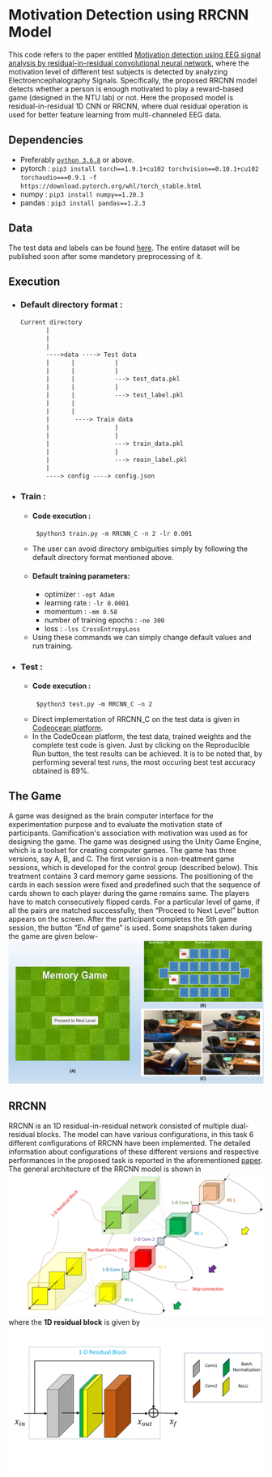 # Motivation Detection using RRCNN Model
This code refers to the paper entitled [Motivation detection using EEG signal analysis by residual-in-residual convolutional neural network](https://www.sciencedirect.com/science/article/pii/S0957417421009544 "link to the paper"), where the motivation level of different test subjects is detected by analyzing Electroencephalography Signals. Specifically, the proposed RRCNN model detects whether a person is enough motivated to play a reward-based game (designed in the NTU lab) or not. Here the proposed model is residual-in-residual 1D CNN or RRCNN, where dual residual operation is used for better feature learning from multi-channeled EEG data. 

## Dependencies
- Preferably [`python 3.6.8`](https://www.python.org/downloads/release/python-368/) or above.
- pytorch : `pip3 install torch==1.9.1+cu102 torchvision==0.10.1+cu102 torchaudio===0.9.1 -f https://download.pytorch.org/whl/torch_stable.html`
- numpy : `pip3 install numpy==1.20.3`
- pandas : `pip3 install pandas==1.2.3`

## Data
The test data and labels can be found [here](https://codeocean.com/capsule/0422935/tree). The entire dataset will be published soon after some mandetory preprocessing of it.

## Execution
- ### Default directory format : 
      Current directory 
             |
             |
             |
             ---->data ----> Test data 
             |      |           |
             |      |           |
             |      |           ---> test_data.pkl
             |      |           |
             |      |           ---> test_label.pkl
             |      |
             |      |
             |       ----> Train data
             |                  |
             |                  |
             |                  ---> train_data.pkl
             |                  |
             |                  ---> reain_label.pkl
             |
             ----> config ----> config.json
- ### Train : 
  - #### Code execution : 
         $python3 train.py -m RRCNN_C -n 2 -lr 0.001
  - The user can avoid directory ambiguities simply by following the default directory format mentioned above. 
  - #### Default training parameters:
      - optimizer : `-opt Adam`
      - learning rate : `-lr 0.0001`
      - momentum : `-mm 0.58`
      - number of training epochs : `-ne 300`
      - loss : `-lss CrossEntropyLoss`
  - Using these commands we can simply change default values and run training. 
- ### Test :                      
  - #### Code execution : 
         $python3 test.py -m RRCNN_C -n 2
  - Direct implementation of RRCNN_C on the test data is given in [Codeocean platform](https://codeocean.com/capsule/0422935/tree). 
  - In the CodeOcean platform, the test data, trained weights and the complete test code is given. Just by clicking on the Reproducible Run button, the test results can be achieved. It is to be noted that, by performing several test runs, the most occuring best test accuracy obtained is 89%.  
## The Game
A game was designed as the brain computer interface for the experimentation purpose and to evaluate the motivation state of participants. Gamification's association with motivation was used as for designing the game. The game was designed using the Unity Game Engine, which is a toolset for creating computer games. The game has three versions, say A, B, and C. The first version is a non-treatment game sessions, which is developed for the control group (described below). This treatment contains 3 card memory game sessions. The positioning of the cards in each session were fixed and predefined such that the sequence of cards shown to each player during the game remains same. The players have to match consecutively flipped cards. For a particular level of game, if all the pairs are matched successfully, then “Proceed to Next Level” button appears on the screen. After the participant completes the 5th game session, the button “End of game” is used. Some snapshots taken during the game are given below- ![The game](https://github.com/SohamChattopadhyayEE/Motivation-detection-using-RRCNN/blob/main/Figures/ExperimentProcedure/Slide5.JPG)

## RRCNN
RRCNN is an 1D residual-in-residual network consisted of multiple dual-residual blocks. The model can have various configurations, in this task 6 different configurations of RRCNN have been implemented. The detailed information about configurations of these different versions and respective performances in the proposed task is reported in the aforementioned [paper](https://www.sciencedirect.com/science/article/pii/S0957417421009544 "link to the paper"). The general architecture of the RRCNN model is shown in ![Fig. 1](https://github.com/SohamChattopadhyayEE/Motivation-detection-using-RRCNN/blob/main/Figures/Networks/ResidualArchitecture.jpg) where the **1D residual block** is given by ![Fig. 2](https://github.com/SohamChattopadhyayEE/Motivation-detection-using-RRCNN/blob/main/Figures/Networks/ResidualBlock.jpg)
